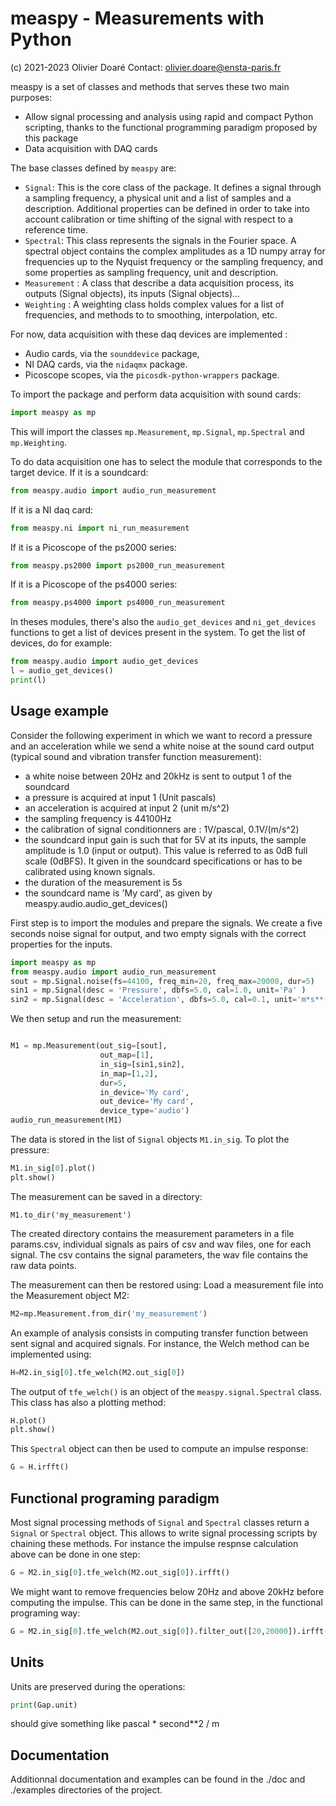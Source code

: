# measpy - Measurements with Python
(c) 2021-2023 Olivier Doaré
Contact: olivier.doare@ensta-paris.fr

measpy is a set of classes and methods that serves these two main purposes:
- Allow signal processing and analysis using rapid and compact Python scripting, thanks to the functional programming paradigm proposed by this package
- Data acquisition with DAQ cards

The base classes defined by ```measpy``` are:
- ```Signal```: This is the core class of the package. It defines a signal through a sampling frequency, a physical unit and a list of samples and a description. Additional properties can be defined in order to take into account calibration or time shifting of the signal with respect to a reference time.
- ```Spectral```: This class represents the signals in the Fourier space. A spectral object contains the complex amplitudes as a 1D numpy array for frequencies up to the Nyquist frequency or the sampling frequency, and some properties as sampling frequency, unit and description.
- ```Measurement``` : A class that describe a data acquisition process, its outputs (Signal objects), its inputs (Signal objects)...
- ```Weighting``` : A weighting class holds complex values for a list of frequencies, and methods to to smoothing, interpolation, etc.

For now, data acquisition with these daq devices are implemented :
- Audio cards, via the ```sounddevice``` package,
- NI DAQ cards, via the ```nidaqmx``` package.
- Picoscope scopes, via the ```picosdk-python-wrappers``` package.
    
To import the package and perform data acquisition with sound cards:
```python
import measpy as mp
```
This will import the classes ```mp.Measurement```, ```mp.Signal```, ```mp.Spectral``` and ```mp.Weighting```.

To do data acquisition one has to select the module that corresponds to the target device. If it is a soundcard:
```python
from measpy.audio import audio_run_measurement
```
If it is a NI daq card:
```python
from measpy.ni import ni_run_measurement
```
If it is a Picoscope of the ps2000 series:
```python
from measpy.ps2000 import ps2000_run_measurement
```
If it is a Picoscope of the ps4000 series:
```python
from measpy.ps4000 import ps4000_run_measurement
```

In theses modules, there's also the ```audio_get_devices``` and ```ni_get_devices``` functions to get a list of devices present in the system. To get the list of devices, do for example:

```python
from measpy.audio import audio_get_devices
l = audio_get_devices()
print(l)
```

## Usage example

Consider the following experiment in which we want to record a pressure and an acceleration while we send a white noise at the sound card output (typical sound and vibration transfer function measurement):
- a white noise between 20Hz and 20kHz is sent to output 1 of the soundcard
- a pressure is acquired at input 1 (Unit pascals)
- an acceleration is acquired at input 2 (unit m/s^2)
- the sampling frequency is 44100Hz
- the calibration of signal conditionners are : 1V/pascal, 0.1V/(m/s^2)
- the soundcard input gain is such that for 5V at its inputs, the sample amplitude is 1.0 (input or output). This value is referred to as 0dB full scale (0dBFS). It given in the soundcard specifications or has to be calibrated using known signals.
- the duration of the measurement is 5s
- the soundcard name is 'My card', as given by measpy.audio.audio_get_devices()

First step is to import the modules and prepare the signals. We create a five seconds noise signal for output, and two empty signals with the correct properties for the inputs.
```python
import measpy as mp
from measpy.audio import audio_run_measurement
sout = mp.Signal.noise(fs=44100, freq_min=20, freq_max=20000, dur=5)
sin1 = mp.Signal(desc = 'Pressure', dbfs=5.0, cal=1.0, unit='Pa' )
sin2 = mp.Signal(desc = 'Acceleration', dbfs=5.0, cal=0.1, unit='m*s**(-2)' )
```

We then setup and run the measurement:
```python

M1 = mp.Measurement(out_sig=[sout],
                    out_map=[1],
                    in_sig=[sin1,sin2],
                    in_map=[1,2],
                    dur=5,
                    in_device='My card',
                    out_device='My card',
                    device_type='audio')
audio_run_measurement(M1)
```

The data is stored in the list of ```Signal``` objects ```M1.in_sig```. To plot the pressure:
```python
M1.in_sig[0].plot()
plt.show()
```

The measurement can be saved in a directory:
```
M1.to_dir('my_measurement')
```
The created directory contains the measurement parameters in a file params.csv, individual signals as pairs of csv and wav files, one for each signal. The csv contains the signal parameters, the wav file contains the raw data points.

The measurement can then be restored using:
Load a measurement file into the Measurement object M2:
```python
M2=mp.Measurement.from_dir('my_measurement')
```

An example of analysis consists in computing transfer function between sent signal and acquired signals. For instance, the Welch method can be implemented using:
```python
H=M2.in_sig[0].tfe_welch(M2.out_sig[0])
```
The output of ```tfe_welch()``` is an object of the ```measpy.signal.Spectral``` class. This class has also a plotting method:
```python
H.plot()
plt.show()
```

This ```Spectral``` object can then be used to compute an impulse response:
```python
G = H.irfft()
```

## Functional programing paradigm

Most signal processing methods of ```Signal``` and ```Spectral``` classes return a ```Signal``` or ```Spectral``` object. This allows to write signal processing scripts by chaining these methods. For instance the impulse respnse calculation above can be done in one step:
```python
G = M2.in_sig[0].tfe_welch(M2.out_sig[0]).irfft()
```
We might want to remove frequencies below 20Hz and above 20kHz before computing the impulse. This can be done in the same step, in the functional programing way:
```python
G = M2.in_sig[0].tfe_welch(M2.out_sig[0]).filter_out([20,20000]).irfft()
```

## Units

Units are preserved during the operations:
```python
print(Gap.unit)
```
should give something like pascal * second**2 / m

## Documentation

Additionnal documentation and examples can be found in the ./doc and ./examples directories of the project.